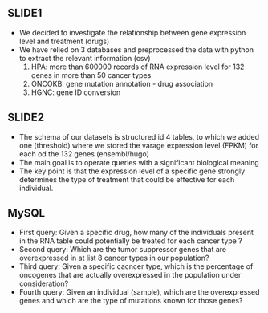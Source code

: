 ## SLIDE1

- We decided to investigate the relationship between gene expression level and treatment (drugs)
- We have relied on 3 databases and preprocessed the data with python to extract the relevant information (csv)
  1. HPA: more than 600000 records of RNA expression level for 132 genes in more than 50 cancer types
  2. ONCOKB: gene mutation annotation - drug association
  3. HGNC: gene ID conversion

## SLIDE2

- The schema of our datasets is structured id 4 tables, to which we added one (threshold) where we stored the varage expression level (FPKM) for each od the 132 genes (ensembl/hugo)
- The main goal is to operate queries with a significant biological meaning
- The key point is that the expression level of a specific gene strongly determines the type of treatment that could be effective for each individual.

## MySQL

- First query: Given a specific drug, how many of the individuals present in the RNA table could potentially be treated for each cancer type ? 
- Second query: Which are the tumor suppressor genes that are overexpressed in at list 8 cancer types in our population? 
- Third query: Given a specific cacncer type, which is the percentage of oncogenes that are actually overexpressed in the population under consideration?
- Fourth query: Given an individual (sample), which are the overexpressed genes and which are the type of mutations known for those genes?
